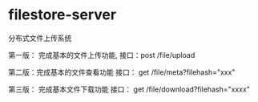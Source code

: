 # filestore-server
分布式文件上传系统

第一版： 完成基本的文件上传功能, 接口：post /file/upload

第二版：完成基本的文件查看功能 接口： get /file/meta?filehash="xxx"

第三版： 完成基本文件下载功能 接口： get /file/download?filehash="xxxx"